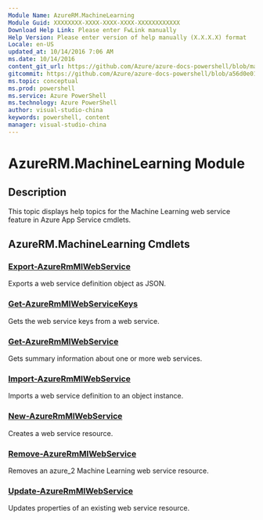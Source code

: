 ```yaml
---
Module Name: AzureRM.MachineLearning
Module Guid: XXXXXXXX-XXXX-XXXX-XXXX-XXXXXXXXXXXX
Download Help Link: Please enter FwLink manually
Help Version: Please enter version of help manually (X.X.X.X) format
Locale: en-US
updated_at: 10/14/2016 7:06 AM
ms.date: 10/14/2016
content_git_url: https://github.com/Azure/azure-docs-powershell/blob/master/azureps-cmdlets-docs/ResourceManager/AzureRM.MachineLearning/v1.0/CmdletMDs/AzureRM.MachineLearning.md
gitcommit: https://github.com/Azure/azure-docs-powershell/blob/a56d0e01e65c2c33aa2af13dd29addc94ead6e88/azureps-cmdlets-docs/ResourceManager/AzureRM.MachineLearning/v1.0/CmdletMDs/AzureRM.MachineLearning.md
ms.topic: conceptual
ms.prod: powershell
ms.service: Azure PowerShell
ms.technology: Azure PowerShell
author: visual-studio-china
keywords: powershell, content
manager: visual-studio-china
---
```


# AzureRM.MachineLearning Module
## Description
This topic displays help topics for the Machine Learning web service feature in Azure App Service cmdlets. 

## AzureRM.MachineLearning Cmdlets
### [Export-AzureRmMlWebService](Export-AzureRmMlWebService.md)
Exports a web service definition object as JSON.


### [Get-AzureRmMlWebServiceKeys](Get-AzureRmMlWebServiceKeys.md)
Gets the web service keys from a web service.


### [Get-AzureRmMlWebService](Get-AzureRmMlWebService.md)
Gets summary information about one or more web services.


### [Import-AzureRmMlWebService](Import-AzureRmMlWebService.md)
Imports a web service definition to an object instance.


### [New-AzureRmMlWebService](New-AzureRmMlWebService.md)
Creates a web service resource.


### [Remove-AzureRmMlWebService](Remove-AzureRmMlWebService.md)
Removes an azure_2 Machine Learning web service resource.


### [Update-AzureRmMlWebService](Update-AzureRmMlWebService.md)
Updates properties of an existing web service resource.




